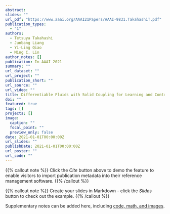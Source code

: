 ```yaml
---
abstract: 
slides: ""
url_pdf: "https://www.aaai.org/AAAI21Papers/AAAI-9831.TakahashiT.pdf"
publication_types:
  - "1"
authors:
  - Tetsuya Takahashi 
  - Junbang Liang 
  - Yi-Ling Qiao 
  - Ming C. Lin
author_notes: []
publication: In AAAI 2021
summary: ""
url_dataset: ""
url_project: ""
publication_short: ""
url_source: ""
url_video: ""
title: Differentiable Fluids with Solid Coupling for Learning and Control
doi: ""
featured: true
tags: []
projects: []
image:
  caption: ""
  focal_point: ""
  preview_only: false
date: 2021-01-01T00:00:00Z
url_slides: ""
publishDate: 2021-01-01T00:00:00Z
url_poster: ""
url_code: ""
---
```


{{% callout note %}}
Click the *Cite* button above to demo the feature to enable visitors to import publication metadata into their reference management software.
{{% /callout %}}

{{% callout note %}}
Create your slides in Markdown - click the *Slides* button to check out the example.
{{% /callout %}}

Supplementary notes can be added here, including [code, math, and images](https://wowchemy.com/docs/writing-markdown-latex/).
